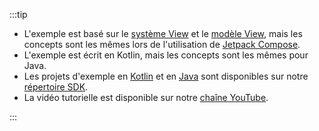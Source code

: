 :::tip

- L'exemple est basé sur le [système View](https://developer.android.com/reference/android/view/View) et le [modèle View](https://developer.android.com/topic/libraries/architecture/viewmodel), mais les concepts sont les mêmes lors de l'utilisation de [Jetpack Compose](https://developer.android.com/jetpack/compose).
- L'exemple est écrit en Kotlin, mais les concepts sont les mêmes pour Java.
- Les projets d'exemple en [Kotlin](https://github.com/logto-io/kotlin/tree/master/android-sample-kotlin) et en [Java](https://github.com/logto-io/kotlin/tree/master/android-sample-java) sont disponibles sur notre [répertoire SDK](https://github.com/logto-io/kotlin).
- La vidéo tutorielle est disponible sur notre [chaîne YouTube](https://youtu.be/_GSiYqTLnak).

:::
